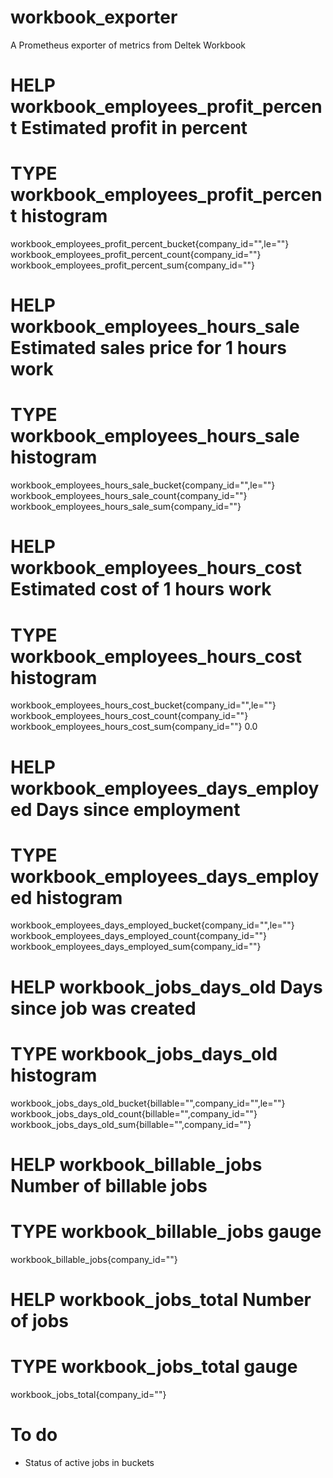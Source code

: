 # workbook_exporter
A Prometheus exporter of metrics from Deltek Workbook

# HELP workbook_employees_profit_percent Estimated profit in percent
# TYPE workbook_employees_profit_percent histogram
workbook_employees_profit_percent_bucket{company_id="",le=""}
workbook_employees_profit_percent_count{company_id=""}
workbook_employees_profit_percent_sum{company_id=""}

# HELP workbook_employees_hours_sale Estimated sales price for 1 hours work
# TYPE workbook_employees_hours_sale histogram
workbook_employees_hours_sale_bucket{company_id="",le=""}
workbook_employees_hours_sale_count{company_id=""}
workbook_employees_hours_sale_sum{company_id=""}

# HELP workbook_employees_hours_cost Estimated cost of 1 hours work
# TYPE workbook_employees_hours_cost histogram
workbook_employees_hours_cost_bucket{company_id="",le=""}
workbook_employees_hours_cost_count{company_id=""}
workbook_employees_hours_cost_sum{company_id=""} 0.0


# HELP workbook_employees_days_employed Days since employment
# TYPE workbook_employees_days_employed histogram
workbook_employees_days_employed_bucket{company_id="",le=""}
workbook_employees_days_employed_count{company_id=""}
workbook_employees_days_employed_sum{company_id=""}


# HELP workbook_jobs_days_old Days since job was created
# TYPE workbook_jobs_days_old histogram
workbook_jobs_days_old_bucket{billable="",company_id="",le=""}
workbook_jobs_days_old_count{billable="",company_id=""}
workbook_jobs_days_old_sum{billable="",company_id=""}

# HELP workbook_billable_jobs Number of billable jobs
# TYPE workbook_billable_jobs gauge
workbook_billable_jobs{company_id=""}

# HELP workbook_jobs_total Number of jobs
# TYPE workbook_jobs_total gauge
workbook_jobs_total{company_id=""}

# To do

* Status of active jobs in buckets
